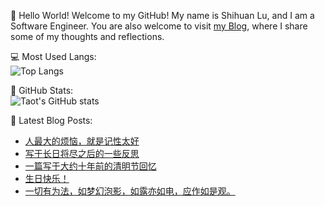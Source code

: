 👋 Hello World! Welcome to my GitHub! My name is Shihuan Lu, and I am a Software Engineer. You are also welcome to visit [my Blog](https://lushihuan.github.io), where I share some of my thoughts and reflections.

💻 Most Used Langs:<br>
![Top Langs](https://github-readme-stats.vercel.app/api/top-langs/?username=lushihuan&size_weight=0.5&count_weight=0.5&langs_count=5)

🐙 GitHub Stats:<br>
![Taot's GitHub stats](https://github-readme-stats.vercel.app/api?username=lushihuan)

📕 Latest Blog Posts:
<!-- BLOG-POST-LIST:START -->
- [人最大的烦恼，就是记性太好](https://lushihuan.github.io/%E4%BA%BA%E6%9C%80%E5%A4%A7%E7%9A%84%E7%83%A6%E6%81%BC%EF%BC%8C%E5%B0%B1%E6%98%AF%E8%AE%B0%E6%80%A7%E5%A4%AA%E5%A5%BD/)
- [写于长日将尽之后的一些反思](https://lushihuan.github.io/%E5%86%99%E4%BA%8E%E9%95%BF%E6%97%A5%E5%B0%86%E5%B0%BD%E4%B9%8B%E5%90%8E%E7%9A%84%E4%B8%80%E4%BA%9B%E5%8F%8D%E6%80%9D/)
- [一篇写于大约十年前的清明节回忆](https://lushihuan.github.io/%E4%B8%80%E7%AF%87%E5%86%99%E4%BA%8E%E5%A4%A7%E7%BA%A6%E5%8D%81%E5%B9%B4%E5%89%8D%E7%9A%84%E6%B8%85%E6%98%8E%E8%8A%82%E5%9B%9E%E5%BF%86/)
- [生日快乐！](https://lushihuan.github.io/%E7%94%9F%E6%97%A5%E5%BF%AB%E4%B9%90%EF%BC%81/)
- [一切有为法，如梦幻泡影，如露亦如电，应作如是观。](https://lushihuan.github.io/%E4%B8%80%E5%88%87%E6%9C%89%E4%B8%BA%E6%B3%95%EF%BC%8C%E5%A6%82%E6%A2%A6%E5%B9%BB%E6%B3%A1%E5%BD%B1%EF%BC%8C%E5%A6%82%E9%9C%B2%E4%BA%A6%E5%A6%82%E7%94%B5%EF%BC%8C%E5%BA%94%E4%BD%9C%E5%A6%82%E6%98%AF%E8%A7%82%E3%80%82/)
<!-- BLOG-POST-LIST:END -->
